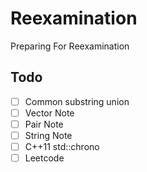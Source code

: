 # Reexamination
Preparing For Reexamination
## Todo
- [ ] Common substring union
- [ ] Vector Note
- [ ] Pair Note
- [ ] String Note
- [ ] C++11 std::chrono
- [ ] Leetcode
